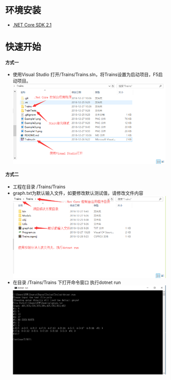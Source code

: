 ﻿# 环境安装 #
- [.NET Core SDK 2.1](https://dotnet.microsoft.com/download)

# 快速开始 #
#### 方式一
- 使用Visual Studio 打开/Trains/Trains.sln，将Trains设置为启动项目，F5启动项目。
![示例1](/Example3.png)
#### 方式二
- 工程在目录 /Trains/Trains 
- graph.txt为默认输入文件，如要修改默认测试值，请修改文件内容
![示例1](/Example1.png)
- 在目录 /Trains/Trains 下打开命令窗口 执行dotnet run 
![示例1](/Example2.png)

